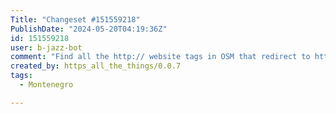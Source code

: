 ```yaml
---
Title: "Changeset #151559218"
PublishDate: "2024-05-20T04:19:36Z"
id: 151559218
user: b-jazz-bot
comment: "Find all the http:// website tags in OSM that redirect to https:// and update them."
created_by: https_all_the_things/0.0.7
tags:
  - Montenegro

---
```

